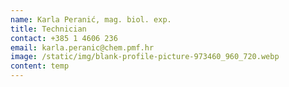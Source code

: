 ```yaml
---
name: Karla Peranić, mag. biol. exp.
title: Technician
contact: +385 1 4606 236
email: karla.peranic@chem.pmf.hr
image: /static/img/blank-profile-picture-973460_960_720.webp
content: temp
---
```

